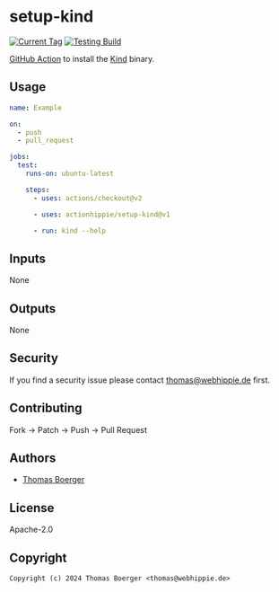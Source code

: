 # setup-kind

[![Current Tag](https://img.shields.io/github/v/tag/actionhippie/setup-kind?sort=semver)](https://github.com/actionhippie/setup-kind) [![Testing Build](https://github.com/actionhippie/setup-kind/workflows/testing/badge.svg)](https://github.com/actionhippie/setup-kind/actions/workflows/testing.yml)

[GitHub Action](https://github.com/features/actions) to install the
[Kind][kind] binary.

## Usage

```yml
name: Example

on:
  - push
  - pull_request

jobs:
  test:
    runs-on: ubuntu-latest

    steps:
      - uses: actions/checkout@v2

      - uses: actionhippie/setup-kind@v1

      - run: kind --help
```

## Inputs

None

## Outputs

None

## Security

If you find a security issue please contact thomas@webhippie.de first.

## Contributing

Fork -> Patch -> Push -> Pull Request

## Authors

* [Thomas Boerger](https://github.com/tboerger)

## License

Apache-2.0

## Copyright

```console
Copyright (c) 2024 Thomas Boerger <thomas@webhippie.de>
```

[kind]: https://kind.sigs.k8s.io/
